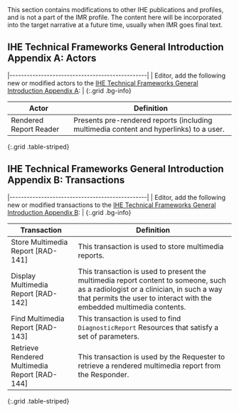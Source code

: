 <div markdown="1" class="stu-note">
This section contains modifications to other IHE publications and profiles, and is not a part of the IMR profile. The content here will be incorporated into the target narrative at a future time, usually when IMR goes final text.
</div>

## IHE Technical Frameworks General Introduction Appendix A: Actors

|------------------------------------------------|
| Editor, add the following new or modified actors to the [IHE Technical Frameworks General Introduction Appendix A](https://profiles.ihe.net/GeneralIntro/ch-A.html): |
{:.grid .bg-info}


| Actor                            | Definition                                                                                                                                                                                                                                                                                |
| -------------------------------- | ----------------------------------------------------------------------------------------------------------------------------------------------------------------------------------------------------------------------------------------------------------------------------------------- |
| Rendered Report Reader | Presents pre-rendered reports (including multimedia content and hyperlinks) to a user. |
{:.grid .table-striped}


## IHE Technical Frameworks General Introduction Appendix B: Transactions

|------------------------------------------------|
| Editor, add the following new or modified transactions to the [IHE Technical Frameworks General Introduction Appendix B](https://profiles.ihe.net/GeneralIntro/ch-B.html): |
{:.grid .bg-info}


| Transaction                              | Definition                                                                                                                                                                                                                                                                                                                           |
| ---------------------------------------- | ------------------------------------------------------------------------------------------------------------------------------------------------------------------------------------------------------------------------------------------------------------------------------------------------------------------------------------ |
| Store Multimedia Report \[RAD-141\] | This transaction is used to store multimedia reports. |
| Display Multimedia Report \[RAD-142\] | This transaction is used to present the multimedia report content to someone, such as a radiologist or a clinician, in such a way that permits the user to interact with the embedded multimedia contents. |
| Find Multimedia Report \[RAD-143\] | This transaction is used to find `DiagnosticReport` Resources that satisfy a set of parameters. |
| Retrieve Rendered Multimedia Report \[RAD-144\] | This transaction is used by the Requester to retrieve a rendered multimedia report from the Responder. |
{:.grid .table-striped}